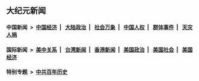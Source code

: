 ## 大纪元新闻

#### 中国新闻 &nbsp;>&nbsp; [中国经济](indexes/ncid283/README.md?08302045) &nbsp;| &nbsp; [大陆政治](indexes/ncid277/README.md?08302045) &nbsp;| &nbsp; [社会万象](indexes/ncid282/README.md?08302045) &nbsp;| &nbsp; [中国人权](indexes/ncid278/README.md?08302045) &nbsp;| &nbsp; [群体事件](indexes/ncid279/README.md?08302045) &nbsp;| &nbsp; [天灾人祸](indexes/ncid280/README.md?08302045)

#### 国际新闻 &nbsp;>&nbsp; [美中关系](indexes/nf1412576/README.md?08302045) &nbsp;| &nbsp; [台湾新闻](indexes/ncid1349361/README.md?08302045) &nbsp;| &nbsp; [香港新闻](indexes/ncid1349362/README.md?08302045) &nbsp;| &nbsp; [美国政治](indexes/ncid1078159/README.md?08302045) &nbsp;| &nbsp; [美国社会](indexes/ncid1078160/README.md?08302045) &nbsp;| &nbsp; [美国经济](indexes/ncid1078158/README.md?08302045)

#### 特别专题 &nbsp;>&nbsp; [中共百年历史](https://github.com/easy2view/epoch-special/blob/master/README.md?08302045)  

